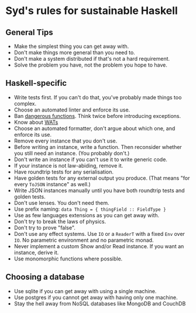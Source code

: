 # Syd's rules for sustainable Haskell


## General Tips

* Make the simplest thing you can get away with.
* Don't make things more general than you need to.
* Don't make a system distributed if that's not a hard requirement.
* Solve the problem you have, not the problem you hope to have.

## Haskell-specific

* Write tests first. If you can't do that, you've probably made things too complex.
* Choose an automated linter and enforce its use.
* Ban [dangerous functions](https://github.com/NorfairKing/haskell-dangerous-functions). Think twice before introducing exceptions.
* Know about [WATs](https://github.com/NorfairKing/haskell-WAT)
* Choose an automated formatter, don't argue about which one, and enforce its use.
* Remove every instance that you don't use.
* Before writing an instance, write a function. Then reconsider whether you still need an instance. (You probably don't.)
* Don't write an instance if you can't use it to write generic code.
* If your instance is not law-abiding, remove it.
* Have roundtrip tests for any serialisation.
* Have golden tests for any external output you produce. (That means "for every `ToJSON` instance" as well.)
* Write JSON instances manually until you have both roundtrip tests and golden tests.
* Don't use lenses. You don't need them.
* Use prefix naming: `data Thing = { thingField :: FieldType }`
* Use as few languages extensions as you can get away with.
* Don't try to break the laws of physics.
* Don't try to prove "false".
* Don't use any effect systems. Use `IO` or a `ReaderT` with a fixed `Env` over `IO`. No parametric environment and no parametric monad.
* Never implement a custom Show and/or Read instance. If you want an instance, derive it.
* Use monomorphic functions where possible.

## Choosing a database

* Use sqlite if you can get away with using a single machine.
* Use postgres if you cannot get away with having only one machine.
* Stay the hell away from NoSQL databases like MongoDB and CouchDB
